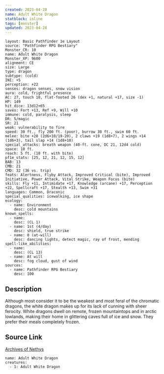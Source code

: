 ```yaml
---
created: 2023-04-28
name: Adult White Dragon
statblock: inline
tags: [monster]
updated: 2023-04-28
---
```

```statblock
layout: Basic Pathfinder 1e Layout
source: "Pathfinder RPG Bestiary"
Monster_CR: 10
name: Adult White Dragon
Monster_XP: 9600
alignment: CE
size: Large
type: dragon
subtype: (cold)
INI: +5
perception: +22
senses: dragon senses, snow vision
aura: cold, frightful presence
AC: 27, touch 10, flat-footed 26 (dex +1, natural +17, size -1)
HP: 149
hit_dice: 13d12+65
saves: Fort +13, Ref +9, Will +10
immune: cold, paralysis, sleep
DR: 5/magic
SR: 21
weak: vulnerability to fire
speed: 30 ft., fly 200 ft. (poor), burrow 30 ft., swim 60 ft.
melee: bite +20 (2d6+10/19-20), 2 claws +19 (1d8+7), 2 wings +14 (1d6+3), tail slap +14 (1d8+10)
special_attacks: breath weapon (40-ft. cone, DC 21, 12d4 cold)
space: 10 ft.
reach: 5 ft. (10 ft. with bite)
pf1e_stats: [25, 12, 21, 12, 15, 12]
BAB: 13
CMB: 21
CMD: 32 (36 vs. trip)
feats: Alertness, Flyby Attack, Improved Critical (bite), Improved Initiative, Power Attack, Vital Strike, Weapon Focus (bite)
skills: Fly +11, Intimidate +17, Knowledge (arcane) +17, Perception +22, Spellcraft +17, Stealth +13, Swim +31
languages: Common, Draconic
special_qualities: icewalking, ice shape
ecology:
  - name: Environment
    desc: cold mountains
known_spells:
  - name:
    desc: (CL 1)
  - name: 1st (4/day)
    desc: shield, true strike
  - name: 0 (at-will)
    desc: dancing lights, detect magic, ray of frost, mending
spell-like_abilities:
  - name:
    desc: (CL 13)
  - name: At will
    desc: fog cloud, gust of wind
sources:
  - name: Pathfinder RPG Bestiary
    desc: 100
```
## Description
Although most consider it to be the weakest and most feral of the chromatic dragons, the white dragon makes up for its lack of cunning with sheer ferocity. White dragons dwell on remote, frozen mountaintops and in arctic lowlands, making their home in glittering caves full of ice and snow. They prefer their meals completely frozen.
## Source Link
[Archives of Nethys](https://aonprd.com/MonsterDisplay.aspx?ItemName=Adult%20White%20Dragon)
```encounter-table
name: Adult White Dragon
creatures:
  - 1: Adult White Dragon
```
